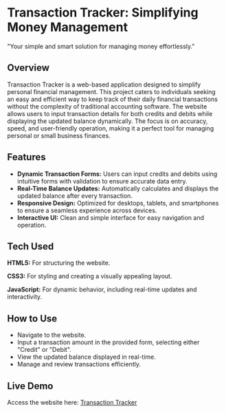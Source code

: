 # Transaction Tracker: Simplifying Money Management

"Your simple and smart solution for managing money effortlessly."

## Overview

Transaction Tracker is a web-based application designed to simplify personal financial management. This project caters to individuals seeking an easy and efficient way to keep track of their daily financial transactions without the complexity of traditional accounting software. The website allows users to input transaction details for both credits and debits while displaying the updated balance dynamically. The focus is on accuracy, speed, and user-friendly operation, making it a perfect tool for managing personal or small business finances.

## Features

- **Dynamic Transaction Forms:** Users can input credits   and debits using intuitive forms with validation to ensure accurate data entry.
- **Real-Time Balance Updates:** Automatically calculates and displays the updated balance after every transaction.
- **Responsive Design:** Optimized for desktops, tablets, and smartphones to ensure a seamless experience across devices.
- **Interactive UI:** Clean and simple interface for easy navigation and operation.

## Tech Used

**HTML5:** For structuring the website.

**CSS3:** For styling and creating a visually appealing layout.

**JavaScript:** For dynamic behavior, including real-time updates and interactivity.

## How to Use

- Navigate to the website.
- Input a transaction amount in the provided form, selecting either "Credit" or "Debit".
- View the updated balance displayed in real-time.
- Manage and review transactions efficiently.

## Live Demo

Access the website here: [Transaction Tracker](https://ayonpaul8906.github.io/TransactionTracker/)
